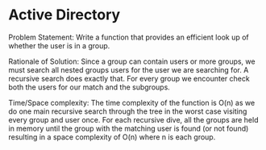
# Active Directory

Problem Statement: Write a function that provides an efficient look up of whether the user is in a group.

Rationale of Solution:
  Since a group can contain users or more groups, we must search all nested groups users for the user we are searching for. A recursive search does exactly that. For every group we encounter check both the users for our match and the subgroups.

Time/Space complexity:
  The time complexity of the function is O(n) as we do one main recursive search through the tree in the worst case visiting every group and user once. For each recursive dive, all the groups are held in memory until the group with the matching user is found (or not found) resulting in a space complexity of O(n) where n is each group.
